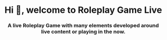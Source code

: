 <h1 align="center">Hi 👋, welcome to Roleplay Game Live</h1>
<h3 align="center">A live Roleplay Game with many elements developed around live content or playing in the now.</h3>

